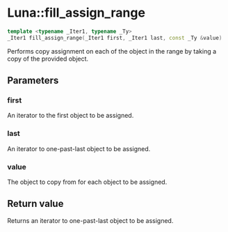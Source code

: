 # Luna::fill_assign_range

```c++
template <typename _Iter1, typename _Ty>
_Iter1 fill_assign_range(_Iter1 first, _Iter1 last, const _Ty &value)
```

Performs copy assignment on each of the object in the range by taking a copy of the provided object. 



## Parameters
### first
An iterator to the first object to be assigned. 

### last
An iterator to one-past-last object to be assigned. 

### value
The object to copy from for each object to be assigned. 

## Return value
Returns an iterator to one-past-last object to be assigned. 

